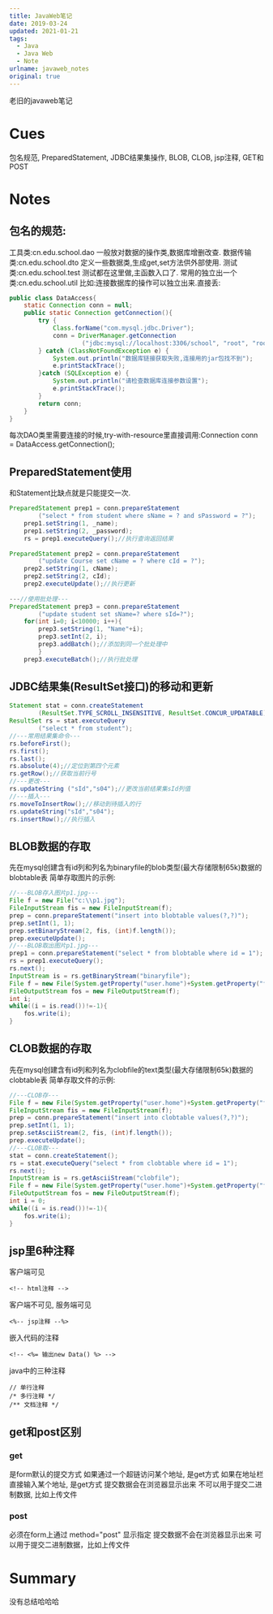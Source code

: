 ```yaml
---
title: JavaWeb笔记
date: 2019-03-24
updated: 2021-01-21
tags:
  - Java
  - Java Web
  - Note
urlname: javaweb_notes
original: true
---
```

老旧的javaweb笔记
<!--more-->

# Cues

包名规范, PreparedStatement, JDBC结果集操作, BLOB, CLOB, jsp注释, GET和POST

# Notes

## 包名的规范:

工具类:cn.edu.school.dao
一般放对数据的操作类,数据库增删改查.
数据传输类:cn.edu.school.dto
定义一些数据类,生成get,set方法供外部使用.
测试类:cn.edu.school.test
测试都在这里做,主函数入口了.
常用的独立出一个类:cn.edu.school.util
比如:连接数据库的操作可以独立出来.直接丢:

~~~ java
public class DataAccess{
	static Connection conn = null;
	public static Connection getConnection(){
		try {
			Class.forName("com.mysql.jdbc.Driver");
			conn = DriverManager.getConnection
					("jdbc:mysql://localhost:3306/school", "root", "root");
		} catch (ClassNotFoundException e) {
			System.out.println("数据库链接获取失败,连接用的jar包找不到");
			e.printStackTrace();
		}catch (SQLException e) {
			System.out.println("请检查数据库连接参数设置");
			e.printStackTrace();
		}
		return conn;
	}
}
~~~

每次DAO类里需要连接的时候,try-with-resource里直接调用:Connection conn = DataAccess.getConnection();

## PreparedStatement使用

和Statement比缺点就是只能提交一次.

~~~ java
PreparedStatement prep1 = conn.prepareStatement
		("select * from student where sName = ? and sPassword = ?");
	prep1.setString(1, _name);
	prep1.setString(2, _password);
	rs = prep1.executeQuery();//执行查询返回结果
	
PreparedStatement prep2 = conn.prepareStatement
		("update Course set cName = ? where cId = ?");
	prep2.setString(1, cName);
	prep2.setString(2, cId);
	prep2.executeUpdate();//执行更新
	
---//使用批处理---
PreparedStatement prep3 = conn.prepareStatement
		("update student set sName=? where sId=?");
	for(int i=0; i<10000; i++){
        prep3.setString(1, "Name"+i);
        prep3.setInt(2, i);
        prep3.addBatch();//添加到同一个批处理中
        }
	prep3.executeBatch();//执行批处理
~~~

## JDBC结果集(ResultSet接口)的移动和更新

~~~ java
Statement stat = conn.createStatement
		(ResultSet.TYPE_SCROLL_INSENSITIVE, ResultSet.CONCUR_UPDATABLE);//允许结果集动
ResultSet rs = stat.executeQuery
		("select * from student");
//---常用结果集命令---
rs.beforeFirst();
rs.first();
rs.last();
rs.absolute(4);//定位到第四个元素
rs.getRow();//获取当前行号
//---更改---
rs.updateString ("sId","s04");//更改当前结果集sId列值
//---插入---
rs.moveToInsertRow();//移动到待插入的行
rs.updateString("sId","s04");
rs.insertRow();//执行插入
~~~

## BLOB数据的存取

先在mysql创建含有id列和列名为binaryfile的blob类型(最大存储限制65k)数据的blobtable表
简单存取图片的示例:

~~~ java
//---BLOB存入图片p1.jpg---
File f = new File("c:\\p1.jpg");
FileInputStream fis = new FileInputStream(f);
prep = conn.prepareStatement("insert into blobtable values(?,?)");
prep.setInt(1, 1);
prep.setBinaryStream(2, fis, (int)f.length());
prep.executeUpdate();
//---BLOB取出图片p1.jpg---
prep1 = conn.prepareStatement("select * from blobtable where id = 1");
rs = prep1.executeQuery();
rs.next();
InputStream is = rs.getBinaryStream("binaryfile");
File f = new File(System.getProperty("user.home")+System.getProperty("file.separator")+"p1.jpg");
FileOutputStream fos = new FileOutputStream(f);
int i;
while((i = is.read())!=-1){
	fos.write(i);
}
~~~

## CLOB数据的存取

先在mysql创建含有id列和列名为clobfile的text类型(最大存储限制65k)数据的clobtable表
简单存取文件的示例:

~~~ java
//---CLOB存---
File f = new File(System.getProperty("user.home")+System.getProperty("file.separator")+"a.txt");
FileInputStream fis = new FileInputStream(f);
prep = conn.prepareStatement("insert into clobtable values(?,?)");
prep.setInt(1, 1);
prep.setAsciiStream(2, fis, (int)f.length());
prep.executeUpdate();
//---CLOB取---
stat = conn.createStatement();
rs = stat.executeQuery("select * from clobtable where id = 1");
rs.next();
InputStream is = rs.getAsciiStream("clobfile");
File f = new File(System.getProperty("user.home")+System.getProperty("file.separator")+"a2.txt");
FileOutputStream fos = new FileOutputStream(f);
int i = 0;
while((i = is.read())!=-1){
	fos.write(i);
}
~~~

## jsp里6种注释

客户端可见

~~~
<!-- html注释 -->
~~~

客户端不可见, 服务端可见

~~~
<%-- jsp注释 --%>
~~~

嵌入代码的注释

~~~
<!-- <%= 输出new Data() %> -->
~~~

java中的三种注释

~~~
// 单行注释
/* 多行注释 */
/** 文档注释 */
~~~

## get和post区别

### get

是form默认的提交方式
如果通过一个超链访问某个地址, 是get方式
如果在地址栏直接输入某个地址, 是get方式
提交数据会在浏览器显示出来
不可以用于提交二进制数据, 比如上传文件

### post

必须在form上通过 method="post" 显示指定
提交数据不会在浏览器显示出来
可以用于提交二进制数据，比如上传文件

# Summary

没有总结哈哈哈









